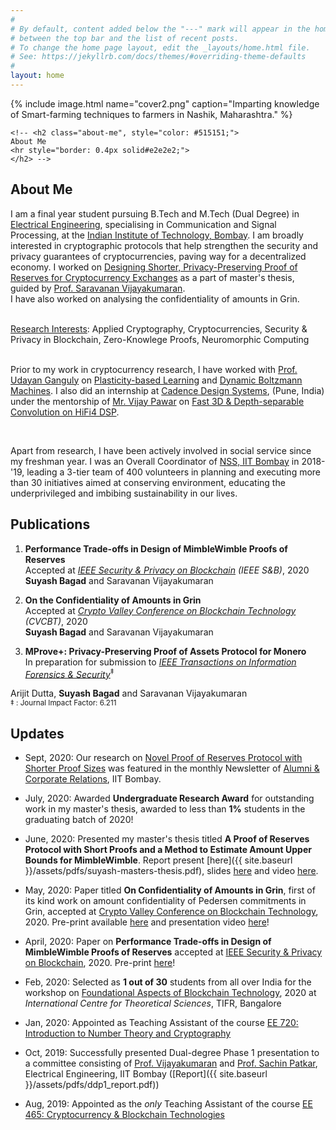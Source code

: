 ```yaml
---
#
# By default, content added below the "---" mark will appear in the home page
# between the top bar and the list of recent posts.
# To change the home page layout, edit the _layouts/home.html file.
# See: https://jekyllrb.com/docs/themes/#overriding-theme-defaults
#
layout: home
---
```


<div class="home-description">
    {% include image.html name="cover2.png" caption="Imparting knowledge of Smart-farming techniques to farmers in Nashik, Maharashtra." %}

    <!-- <h2 class="about-me", style="color: #515151;">
    About Me 
    <hr style="border: 0.4px solid#e2e2e2;"> 
    </h2> -->
</div>

## About Me 

I am a final year student pursuing B.Tech and M.Tech (Dual Degree) in <a href="https://www.ee.iitb.ac.in/web">Electrical Engineering</a>, specialising in Communication and Signal Processing,
at the <a href = "http://iitb.ac.in/"> Indian Institute of Technology, Bombay</a>.
I am broadly interested in cryptographic protocols that help strengthen the security and privacy guarantees of cryptocurrencies,
paving way for a decentralized economy.
I worked on <a href="{{ site.baseurl }}/project/2019/10/19/eff-proof-of-reserves.html"> Designing Shorter, Privacy-Preserving Proof of Reserves for Cryptocurrency Exchanges</a> as a part of master's thesis, 
guided by <a href="https://www.ee.iitb.ac.in/~sarva/"> Prof. Saravanan Vijayakumaran</a>. <br id="paddedlinebreak" />
I have also worked on analysing the confidentiality of amounts in Grin.

<div class="line-break-small">
<br/>
</div>
<u>Research Interests</u>: Applied Cryptography, Cryptocurrencies, Security & Privacy in Blockchain, Zero-Knowlege Proofs, Neuromorphic Computing
<div class="line-break-small">
    <br/>
</div>

Prior to my work in cryptocurrency research, I have worked with 
<a href="https://www.ee.iitb.ac.in/wiki/faculty/udayan">Prof. Udayan Ganguly</a> on 
<a href="{{ site.baseurl }}/project/2018/11/30/plasticity-based-learning.html">Plasticity-based Learning</a> and
<a href="{{ site.baseurl }}/project/2019/05/01/dybm.html">Dynamic Boltzmann Machines</a>. I also did an internship 
at <a href="https://www.cadence.com">Cadence Design Systems</a>, (Pune, India) under the mentorship of 
<a href="https://www.linkedin.com/in/vijay-pawar-a620834/">Mr. Vijay Pawar</a> 
on <a href="{{ site.baseurl }}/project/2018/08/17/cadence-intern.html">Fast 3D & Depth-separable Convolution on HiFi4 DSP</a>.

<div class="line-break-small">
    <br/>
</div>

Apart from research, I have been actively involved in social service since my freshman year. 
I was an Overall Coordinator of <a href="https://gymkhana.iitb.ac.in/~nss/home/">NSS, IIT Bombay</a> in 2018-'19, 
leading a 3-tier team of 400 volunteers in planning and executing more than 30 initiatives aimed at conserving 
environment, educating the underprivileged and imbibing sustainability in our lives.


## Publications
1. **Performance Trade-offs in Design of MimbleWimble Proofs of Reserves** 
&nbsp; <a href="https://eprint.iacr.org/2020/938.pdf"><i class="far fa-file-pdf"></i></a>
&nbsp; <a href="https://github.com/suyash67/RevelioBP"><i class="fab fa-github"></i></a>  
Accepted at *[IEEE Security & Privacy on Blockchain](https://ieeesb.org/) (IEEE S&B)*, 2020  
**Suyash Bagad** and Saravanan Vijayakumaran

2. **On the Confidentiality of Amounts in Grin**
&nbsp; <a href="https://eprint.iacr.org/2020/723.pdf"><i class="far fa-file-pdf"></i></a> 
&nbsp; <a href="https://slides.com/suyashbagad/confidentiality-of-amounts-in-grin/fullscreen"><i class="fas fa-chalkboard"></i></a>
&nbsp; <a href="https://www.youtube.com/watch?v=EFrvrct3U2g&t=4s"><i class="far fa-play-circle"></i></a>  
Accepted at *[Crypto Valley Conference on Blockchain Technology](https://www.cryptovalleyconference.com/) (CVCBT)*, 2020  
**Suyash Bagad** and Saravanan Vijayakumaran  

3. **MProve+: Privacy-Preserving Proof of Assets Protocol for Monero**  
In preparation for submission to *[IEEE Transactions on Information Forensics & Security](https://ieeexplore.ieee.org/xpl/RecentIssue.jsp?punumber=10206)*<sup>&Dagger;</sup> 
<!-- Arijit Dutta<sup>&dagger;</sup>, **Suyash Bagad**<sup>&dagger;</sup> and Saravanan Vijayakumaran<br/>
<sub>&dagger; : Equal contribution, &Dagger; : Journal Impact Factor: 6.211 </sub> -->
Arijit Dutta, **Suyash Bagad** and Saravanan Vijayakumaran<br/>
<sub> &Dagger; : Journal Impact Factor: 6.211 </sub>


## Updates
- Sept, 2020: Our research on [Novel Proof of Reserves Protocol with Shorter Proof Sizes](https://www.alumni.iitb.ac.in/en/newsletter-article/2020-09/novel-proof-reserves-protocol-shorter-proof-sizes) was featured in the monthly Newsletter of [Alumni & Corporate Relations](https://www.alumni.iitb.ac.in/en), IIT Bombay.

- July, 2020: Awarded **Undergraduate Research Award** for outstanding work in my master's thesis, awarded to less than **1%** students in the graduating batch of 2020! 

- June, 2020: Presented my master's thesis titled **A Proof of Reserves Protocol with Short Proofs and a Method to Estimate Amount Upper Bounds for MimbleWimble**. Report present [here]({{ site.baseurl }}/assets/pdfs/suyash-masters-thesis.pdf), 
slides [here](https://slides.com/suyashbagad/ddp-thesis-presentation-suyashbagad/fullscreen) and
video [here](https://youtu.be/n67DXLNjKHg).

- May, 2020: Paper titled **On Confidentiality of Amounts in Grin**, first of its kind work on amount confidentiality of Pedersen commitments in Grin, accepted at [Crypto Valley Conference on Blockchain Technology](https://www.cryptovalleyconference.com/), 2020. Pre-print available [here](https://eprint.iacr.org/2020/723.pdf) and presentation video [here](https://youtu.be/EFrvrct3U2g)!

- April, 2020: Paper on **Performance Trade-offs in Design of MimbleWimble Proofs of Reserves** 
accepted at [IEEE Security & Privacy on Blockchain](https://ieeesb.org/), 2020. Pre-print [here](https://eprint.iacr.org/2020/938.pdf)!

- Feb, 2020: Selected as **1 out of 30** students from all over India for the workshop on 
<a href="https://www.icts.res.in/discussion-meeting/fabt2020">Foundational Aspects of Blockchain Technology</a>, 2020 at *International Centre for Theoretical Sciences*, TIFR, Bangalore

- Jan, 2020: Appointed as Teaching Assistant of the course [EE 720: Introduction to Number Theory and Cryptography](https://www.ee.iitb.ac.in/~sarva/courses/EE720/Spring2020.html)

- Oct, 2019: Successfully presented Dual-degree Phase 1 presentation to a committee consisting of [Prof. Vijayakumaran](https://www.ee.iitb.ac.in/~sarva/) and [Prof. Sachin Patkar](https://www.ee.iitb.ac.in/wiki/faculty/patkar), Electrical Engineering, IIT Bombay ([Report]({{ site.baseurl }}/assets/pdfs/ddp1_report.pdf))

- Aug, 2019: Appointed as the *only* Teaching Assistant of the course [EE 465: Cryptocurrency & Blockchain Technologies](https://www.ee.iitb.ac.in/~sarva/courses/EE465/Autumn2019.html)


